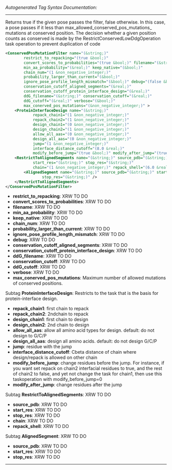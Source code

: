 <!-- THIS IS AN AUTOGENERATED FILE: Don't edit it directly, instead change the schema definition in the code itself. -->

_Autogenerated Tag Syntax Documentation:_

---
Returns true if the given pose passes the filter, false otherwise. In this case, a pose passes if it less than max_allowed_conserved_pos_mutations_ mutations at conserved position. The decision whether a given position counts as conserved is made by the RestrictConservedLowDdgOperation task operation to prevent duplication of code

```xml
<ConservedPosMutationFilter name="(&string;)"
        restrict_to_repacking="(true &bool;)"
        convert_scores_to_probabilities="(true &bool;)" filename="(&string;)"
        min_aa_probability="(&real;)" keep_native="(&bool;)"
        chain_num="(1 &non_negative_integer;)"
        probability_larger_than_current="(&bool;)"
        ignore_pose_profile_length_mismatch="(&bool;)" debug="(false &bool;)"
        conservation_cutoff_aligned_segments="(&real;)"
        conservation_cutoff_protein_interface_design="(&real;)"
        ddG_filename="(&string;)" conservation_cutoff="(&real;)"
        ddG_cutoff="(&real;)" verbose="(&bool;)"
        max_conerved_pos_mutations="(&non_negative_integer;)" >
    <ProteinInterfaceDesign name="(&string;)"
            repack_chain1="(1 &non_negative_integer;)"
            repack_chain2="(1 &non_negative_integer;)"
            design_chain1="(0 &non_negative_integer;)"
            design_chain2="(1 &non_negative_integer;)"
            allow_all_aas="(0 &non_negative_integer;)"
            design_all_aas="(0 &non_negative_integer;)"
            jump="(1 &non_negative_integer;)"
            interface_distance_cutoff="(8.0 &real;)"
            modify_before_jump="(true &bool;)" modify_after_jump="(true &bool;)" />
    <RestrictToAlignedSegments name="(&string;)" source_pdb="(&string;)"
            start_res="(&string;)" stop_res="(&string;)"
            chain="(1 &non_negative_integer;)" repack_shell="(6.0 &real;)" >
        <AlignedSegment name="(&string;)" source_pdb="(&string;)" start_res="(&string;)"
                stop_res="(&string;)" />
    </RestrictToAlignedSegments>
</ConservedPosMutationFilter>
```

-   **restrict_to_repacking**: XRW TO DO
-   **convert_scores_to_probabilities**: XRW TO DO
-   **filename**: XRW TO DO
-   **min_aa_probability**: XRW TO DO
-   **keep_native**: XRW TO DO
-   **chain_num**: XRW TO DO
-   **probability_larger_than_current**: XRW TO DO
-   **ignore_pose_profile_length_mismatch**: XRW TO DO
-   **debug**: XRW TO DO
-   **conservation_cutoff_aligned_segments**: XRW TO DO
-   **conservation_cutoff_protein_interface_design**: XRW TO DO
-   **ddG_filename**: XRW TO DO
-   **conservation_cutoff**: XRW TO DO
-   **ddG_cutoff**: XRW TO DO
-   **verbose**: XRW TO DO
-   **max_conerved_pos_mutations**: Maximum number of allowed mutations of conserved positions.


Subtag **ProteinInterfaceDesign**:   Restricts to the task that is the basis for protein-interface design.

-   **repack_chain1**: first chain to repack
-   **repack_chain2**: 2ndchain to repack
-   **design_chain1**: first chain to design
-   **design_chain2**: 2nd chain to design
-   **allow_all_aas**: allow all amino acid types for design. default: do not design to G/C/P
-   **design_all_aas**: design all amino acids. default: do not design G/C/P
-   **jump**: residue with the jump
-   **interface_distance_cutoff**: Cbeta distance of chain where design/repack is allowed on other chain
-   **modify_before_jump**: change residues before the jump. For instance, if you want set repack on chain2 interfacial residues to true, and the rest of chain2 to false, and yet not change the task for chain1, then use this taskoperation with modify_before_jump=0
-   **modify_after_jump**: change residues after the jump

Subtag **RestrictToAlignedSegments**:   XRW TO DO

-   **source_pdb**: XRW TO DO
-   **start_res**: XRW TO DO
-   **stop_res**: XRW TO DO
-   **chain**: XRW TO DO
-   **repack_shell**: XRW TO DO


Subtag **AlignedSegment**:   XRW TO DO

-   **source_pdb**: XRW TO DO
-   **start_res**: XRW TO DO
-   **stop_res**: XRW TO DO

---
